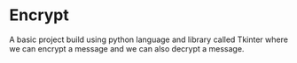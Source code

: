 # Encrypt
A basic project build using python language and library called Tkinter where we can encrypt a message and we can also decrypt a message.
